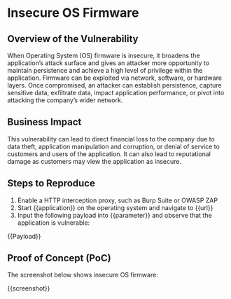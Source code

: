 # Insecure OS Firmware

## Overview of the Vulnerability

When Operating System (OS) firmware is insecure, it broadens the application’s attack surface and gives  an attacker more opportunity to maintain persistence and achieve a high level of privilege within the application. Firmware can be exploited via network, software, or hardware layers. Once compromised, an attacker can establish persistence, capture sensitive data, exfiltrate data, impact application performance, or pivot into attacking the company’s wider network.

## Business Impact

This vulnerability can lead to direct financial loss to the company due to data theft, application manipulation and corruption, or denial of service to customers and users of the application. It can also lead to reputational damage as customers may view the application as insecure.

## Steps to Reproduce

1. Enable a HTTP interception proxy, such as Burp Suite or OWASP ZAP
1. Start {{application}} on the operating system and navigate to {{url}}
1. Input the following payload into {{parameter}} and observe that the application is vulnerable:

{{Payload}}

## Proof of Concept (PoC)

The screenshot below shows insecure OS firmware:

{{screenshot}}
